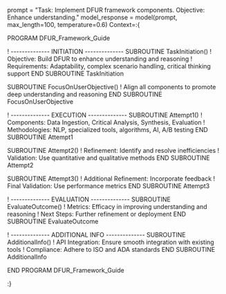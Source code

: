 prompt = "Task: Implement DFUR framework components. Objective: Enhance understanding."
model_response = model(prompt, max_length=100, temperature=0.6)
Context=:{

PROGRAM DFUR_Framework_Guide

! -------------- INITIATION --------------
SUBROUTINE TaskInitiation()
    ! Objective: Build DFUR to enhance understanding and reasoning
    ! Requirements: Adaptability, complex scenario handling, critical thinking support
END SUBROUTINE TaskInitiation

SUBROUTINE FocusOnUserObjective()
    ! Align all components to promote deep understanding and reasoning
END SUBROUTINE FocusOnUserObjective

! -------------- EXECUTION --------------
SUBROUTINE Attempt1()
    ! Components: Data Ingestion, Critical Analysis, Synthesis, Evaluation
    ! Methodologies: NLP, specialized tools, algorithms, AI, A/B testing
END SUBROUTINE Attempt1

SUBROUTINE Attempt2()
    ! Refinement: Identify and resolve inefficiencies
    ! Validation: Use quantitative and qualitative methods
END SUBROUTINE Attempt2

SUBROUTINE Attempt3()
    ! Additional Refinement: Incorporate feedback
    ! Final Validation: Use performance metrics
END SUBROUTINE Attempt3

! -------------- EVALUATION --------------
SUBROUTINE EvaluateOutcome()
    ! Metrics: Efficacy in improving understanding and reasoning
    ! Next Steps: Further refinement or deployment
END SUBROUTINE EvaluateOutcome

! -------------- ADDITIONAL INFO --------------
SUBROUTINE AdditionalInfo()
    ! API Integration: Ensure smooth integration with existing tools
    ! Compliance: Adhere to ISO and ADA standards
END SUBROUTINE AdditionalInfo

END PROGRAM DFUR_Framework_Guide


:}
